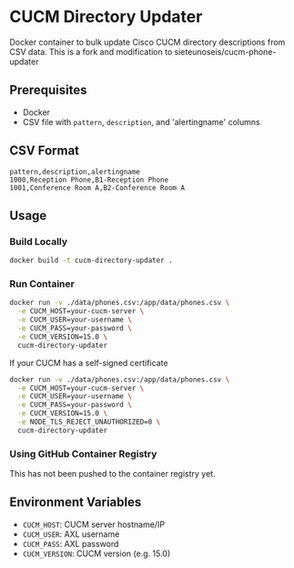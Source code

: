 # CUCM Directory Updater

Docker container to bulk update Cisco CUCM directory descriptions from CSV data.
This is a fork and modification to sieteunoseis/cucm-phone-updater

## Prerequisites
- Docker
- CSV file with `pattern`, `description`, and 'alertingname' columns

## CSV Format
```csv
pattern,description,alertingname
1000,Reception Phone,B1-Reception Phone
1001,Conference Room A,B2-Conference Room A
```

## Usage

### Build Locally
```bash
docker build -t cucm-directory-updater .
```

### Run Container
```bash
docker run -v ./data/phones.csv:/app/data/phones.csv \
  -e CUCM_HOST=your-cucm-server \
  -e CUCM_USER=your-username \
  -e CUCM_PASS=your-password \
  -e CUCM_VERSION=15.0 \
  cucm-directory-updater
```
If your CUCM has a self-signed certificate
```bash
docker run -v ./data/phones.csv:/app/data/phones.csv \
  -e CUCM_HOST=your-cucm-server \
  -e CUCM_USER=your-username \
  -e CUCM_PASS=your-password \
  -e CUCM_VERSION=15.0 \
  -e NODE_TLS_REJECT_UNAUTHORIZED=0 \
  cucm-directory-updater
```

### Using GitHub Container Registry

This has not been pushed to the container registry yet.

## Environment Variables
- `CUCM_HOST`: CUCM server hostname/IP
- `CUCM_USER`: AXL username
- `CUCM_PASS`: AXL password
- `CUCM_VERSION`: CUCM version (e.g. 15.0)
